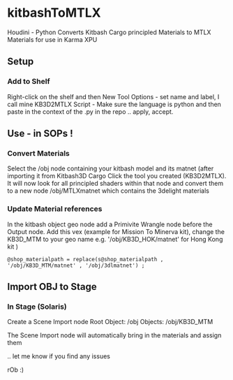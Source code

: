 # kitbashToMTLX
Houdini - Python Converts Kitbash Cargo principled Materials to MTLX Materials for use in Karma XPU

## Setup
### Add to Shelf
Right-click on the shelf and then New Tool
Options - set name and label, I call mine KB3D2MTLX
Script - Make sure the language is python and then paste in the context of the .py in the repo
.. apply, accept.

## Use - in SOPs !

### Convert Materials
Select the /obj node containing your kitbash model and its matnet (after importing it from Kitbash3D Cargo
Click the tool you created (KB3D2MTLX).
It will now look for all principled shaders within that node and convert them to a new node /obj/MTLXmatnet which contains the 3delight materials

### Update Material references
In the kitbash object geo node add a Primivite Wrangle node before the Output node.
Add this vex (example for Mission To Minerva kit), change the KB3D_MTM to your geo name e.g. '/obj/KB3D_HOK/matnet' for Hong Kong kit )

```
@shop_materialpath = replace(s@shop_materialpath , '/obj/KB3D_MTM/matnet' , '/obj/3dlmatnet') ;
```

## Import OBJ to Stage 

### In Stage (Solaris)
Create a Scene Import node
  Root Object: /obj
  Objects: /obj/KB3D_MTM

The Scene Import node will automatically bring in the materials and assign them

.. let me know if you find any issues

rOb :)
